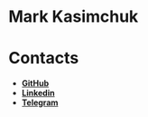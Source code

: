 # Mark Kasimchuk
# Contacts
* [**GitHub**](https://github.com/Marcius72)
* [**Linkedin**](https://www.linkedin.com/in/mark-k-7b2bb0161/)
* [**Telegram**](https://t.me/marcius72)
